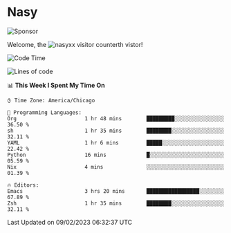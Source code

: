 # Nasy

<!--
<p align="center">
<img height="200" src="https://github-readme-stats.vercel.app/api?username=nasyxx&count_private=true&show_icons=true&theme=dracula&include_all_commits=true"/>
<img height="200" src="https://github-readme-stats.vercel.app/api/top-langs/?username=nasyxx&theme=dracula&hide=html,jupyter+notebook&count_private=true&show_icons=true"/>
</p>

  
----------------
-->

![Sponsor](https://img.shields.io/static/v1.svg?label=Sponsor&message=%E2%9D%A4&logo=GitHub&style=flat&color=pink)
 
Welcome, the ![nasyxx visitor counter](https://count.getloli.com/get/@nasyxx?theme=rule34)th vistor!
 
<!--START_SECTION:waka-->
![Code Time](http://img.shields.io/badge/Code%20Time-3%2C138%20hrs%2036%20mins-blue)

![Lines of code](https://img.shields.io/badge/From%20Hello%20World%20I%27ve%20Written-5%20Million%20lines%20of%20code-blue)

📊 **This Week I Spent My Time On** 

```text
⌚︎ Time Zone: America/Chicago

💬 Programming Languages: 
Org                      1 hr 48 mins        █████████░░░░░░░░░░░░░░░░   36.50 % 
sh                       1 hr 35 mins        ████████░░░░░░░░░░░░░░░░░   32.11 % 
YAML                     1 hr 6 mins         █████░░░░░░░░░░░░░░░░░░░░   22.42 % 
Python                   16 mins             █░░░░░░░░░░░░░░░░░░░░░░░░   05.59 % 
Nix                      4 mins              ░░░░░░░░░░░░░░░░░░░░░░░░░   01.39 % 

🔥 Editors: 
Emacs                    3 hrs 20 mins       █████████████████░░░░░░░░   67.89 % 
Zsh                      1 hr 35 mins        ████████░░░░░░░░░░░░░░░░░   32.11 % 

```


 Last Updated on 09/02/2023 06:32:37 UTC
<!--END_SECTION:waka-->

<!-- ![visitors](https://visitor-badge.laobi.icu/badge?page_id=nasyxx.nasyxx) -->
